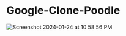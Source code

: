 # Google-Clone-Poodle
![Screenshot 2024-01-24 at 10 58 56 PM](https://github.com/kcsheraj/Google-Clone-Poodle/assets/88295555/4ba97c4e-d144-41d7-902e-7ac16d60e3fc)
